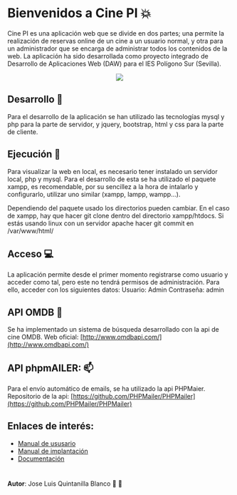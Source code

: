   # Bienvenidos a Cine PI :collision:

Cine PI es una aplicación web que se divide en dos partes; una permite la realización de reservas online de un cine a un usuario normal, y otra para un administrador que se encarga de administrar todos los contenidos de la web.
La aplicación ha sido desarrollada como proyecto integrado de Desarrollo de Aplicaciones Web (DAW) para el IES Polígono Sur (Sevilla). 
<p align="center"><img src="https://i.ibb.co/QfnDDg5/portadawe.png" aling="center"></p>



## Desarrollo  :art:
Para el desarrollo de la aplicación se han utilizado las tecnologías mysql y php para la parte de servidor, y jquery, bootstrap, html y css para la parte de cliente.

## Ejecución :rocket:
Para visualizar la web en local, es necesario tener instalado un servidor local, php y mysql. Para el desarrollo de esta se ha utilizado el paquete xampp, es recomendable, por su sencillez a la hora de intalarlo y configurarlo, utilizar uno similar (xampp, lampp, wampp...).

Dependiendo del paquete usado los directorios pueden cambiar. En el caso de xampp, hay que hacer git clone dentro del directorio xampp/htdocs.
Si estás usando linux con un servidor apache hacer git commit en /var/www/html/

## Acceso :computer:
La aplicación permite desde el primer momento registrarse como usuario y acceder como tal, pero este no tendrá permisos de administración. Para ello, acceder con los siguientes datos:
Usuario: Admin
Contraseña: admin

## API OMDB :movie_camera:

Se ha implementado un sistema de búsqueda desarrollado con la api de cine OMDB. 
Web oficial: [http://www.omdbapi.com/](http://www.omdbapi.com/)



## API phpmAILER: :mailbox:

Para el envío automático de emails, se ha utilizado la api PHPMaier.
Repositorio de la api: [https://github.com/PHPMailer/PHPMailer](https://github.com/PHPMailer/PHPMailer)

## Enlaces de interés:

 - [Manual de ususario](https://github.com/JoseLQB/Cine_PI/blob/master/Manuales/Manual%20de%20usuario%20%20-%20CinePi%20-%20Jose%20Luis%20Quintanilla%20Blanco.pdf)
 - [Manual de implantación](https://github.com/JoseLQB/Cine_PI/blob/master/Manuales/Manual%20de%20Implantaci%C3%B3n%20-%20CinesPI%20-%20Jose%20Luis%20Quintanilla%20Blanco.pdf)
 - [Documentación](http://ec2-18-204-14-47.compute-1.amazonaws.com/Cine_PI/Documentaci%C3%B3n/documentacion/index.html)

#
**Autor**: Jose Luis Quintanilla Blanco :dog: :guitar:



